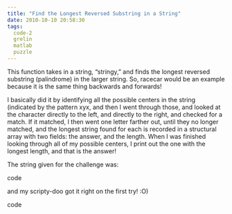```yaml
---
title: "Find the Longest Reversed Substring in a String"
date: 2010-10-10 20:58:30
tags:
  code-2
  grelin
  matlab
  puzzle
---
```



This function takes in a string, “stringy,” and finds the longest reversed substring (palindrome) in the larger string. So, racecar would be an example because it is the same thing backwards and forwards!

I basically did it by identifying all the possible centers in the string (indicated by the pattern xyx, and then I went through those, and looked at the character directly to the left, and directly to the right, and checked for a match. If it matched, I then went one letter farther out, until they no longer matched, and the longest string found for each is recorded in a structural array with two fields: the answer, and the length. When I was finished looking through all of my possible centers, I print out the one with the longest length, and that is the answer!

The string given for the challenge was:

code

and my scripty-doo got it right on the first try! :O)

code


